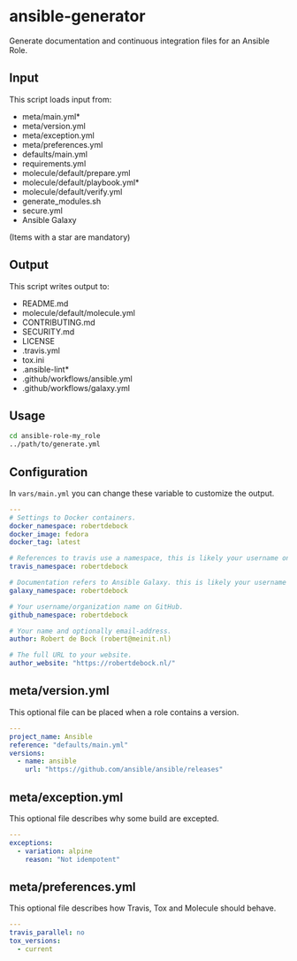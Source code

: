 # ansible-generator

Generate documentation and continuous integration files for an Ansible Role.

## Input

This script loads input from:

- meta/main.yml*
- meta/version.yml
- meta/exception.yml
- meta/preferences.yml
- defaults/main.yml
- requirements.yml
- molecule/default/prepare.yml
- molecule/default/playbook.yml*
- molecule/default/verify.yml
- generate_modules.sh
- secure.yml
- Ansible Galaxy

(Items with a star are mandatory)

## Output

This script writes output to:

- README.md
- molecule/default/molecule.yml
- CONTRIBUTING.md
- SECURITY.md
- LICENSE
- .travis.yml
- tox.ini
- .ansible-lint*
- .github/workflows/ansible.yml
- .github/workflows/galaxy.yml

## Usage

```bash
cd ansible-role-my_role
../path/to/generate.yml
```

## Configuration

In `vars/main.yml` you can change these variable to customize the output.

```yaml
---
# Settings to Docker containers.
docker_namespace: robertdebock
docker_image: fedora
docker_tag: latest

# References to travis use a namespace, this is likely your username on Travis.
travis_namespace: robertdebock

# Documentation refers to Ansible Galaxy. this is likely your username on Galaxy.
galaxy_namespace: robertdebock

# Your username/organization name on GitHub.
github_namespace: robertdebock

# Your name and optionally email-address.
author: Robert de Bock (robert@meinit.nl)

# The full URL to your website.
author_website: "https://robertdebock.nl/"
```

## meta/version.yml

This optional file can be placed when a role contains a version.

```yaml
---
project_name: Ansible
reference: "defaults/main.yml"
versions:
  - name: ansible
    url: "https://github.com/ansible/ansible/releases"
```

## meta/exception.yml

This optional file describes why some build are excepted.

```yaml
---
exceptions:
  - variation: alpine
    reason: "Not idempotent"
```

## meta/preferences.yml

This optional file describes how Travis, Tox and Molecule should behave.

```yaml
---
travis_parallel: no
tox_versions:
  - current
```

